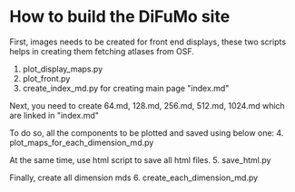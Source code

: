 # How to build the DiFuMo site

First, images needs to be created for front end displays, these two scripts helps in creating
them fetching atlases from OSF.
1. plot_display_maps.py
2. plot_front.py
3. create_index_md.py for creating main page "index.md"

Next, you need to create 64.md, 128.md, 256.md, 512.md, 1024.md which are linked in "index.md"

To do so, all the components to be plotted and saved using below one:
4. plot_maps_for_each_dimension_md.py 

At the same time, use html script to save all html files.
5. save_html.py

Finally, create all dimension mds
6. create_each_dimension_md.py
